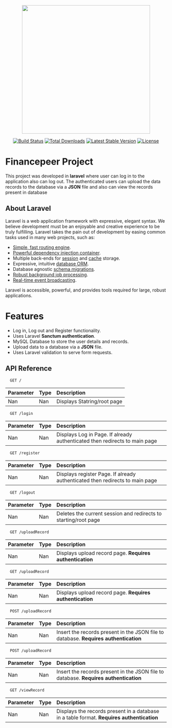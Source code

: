 <p align="center"><a href="https://laravel.com" target="_blank"><img src="https://raw.githubusercontent.com/laravel/art/master/logo-lockup/5%20SVG/2%20CMYK/1%20Full%20Color/laravel-logolockup-cmyk-red.svg" width="400"></a></p>

<p align="center">
<a href="https://travis-ci.org/laravel/framework"><img src="https://travis-ci.org/laravel/framework.svg" alt="Build Status"></a>
<a href="https://packagist.org/packages/laravel/framework"><img src="https://img.shields.io/packagist/dt/laravel/framework" alt="Total Downloads"></a>
<a href="https://packagist.org/packages/laravel/framework"><img src="https://img.shields.io/packagist/v/laravel/framework" alt="Latest Stable Version"></a>
<a href="https://packagist.org/packages/laravel/framework"><img src="https://img.shields.io/packagist/l/laravel/framework" alt="License"></a>
</p>

# Financepeer Project

This project was developed in **laravel** where user can log in to the application also can log out. The authenticated users can upload the data records to the database via a **JSON** file and also can view the records present in database


## About Laravel

Laravel is a web application framework with expressive, elegant syntax. We believe development must be an enjoyable and creative experience to be truly fulfilling. Laravel takes the pain out of development by easing common tasks used in many web projects, such as:

- [Simple, fast routing engine](https://laravel.com/docs/routing).
- [Powerful dependency injection container](https://laravel.com/docs/container).
- Multiple back-ends for [session](https://laravel.com/docs/session) and [cache](https://laravel.com/docs/cache) storage.
- Expressive, intuitive [database ORM](https://laravel.com/docs/eloquent).
- Database agnostic [schema migrations](https://laravel.com/docs/migrations).
- [Robust background job processing](https://laravel.com/docs/queues).
- [Real-time event broadcasting](https://laravel.com/docs/broadcasting).

Laravel is accessible, powerful, and provides tools required for large, robust applications.

# Features

- Log in, Log out and Register functionality.
- Uses Laravel **Sanctum authentication**.
- MySQL Database to store the user details and records.
- Upload data to a database via a **JSON** file.
- Uses Laravel validation to serve form requests.

## API Reference


```http
  GET /
```

| Parameter | Type     | Description                |
| :-------- | :------- | :------------------------- |
| Nan | Nan | Displays Statring/root page |



```http
  GET /login
```

| Parameter | Type     | Description                       |
| :-------- | :------- | :-------------------------------- |
| Nan      | Nan | Displays Log in Page. If already authenticated then redirects to main page |




```http
  GET /register
```

| Parameter | Type     | Description                       |
| :-------- | :------- | :-------------------------------- |
| Nan      | Nan | Displays register Page. If already authenticated then redirects to main page |



```http
  GET /logout
```

| Parameter | Type     | Description                       |
| :-------- | :------- | :-------------------------------- |
| Nan      | Nan |Deletes the current session and redirects to starting/root page|

```http
  GET /uploadRecord
```

| Parameter | Type     | Description                       |
| :-------- | :------- | :-------------------------------- |
| Nan      | Nan |Displays upload record page. **Requires authentication**|


```http
  GET /uploadRecord
```

| Parameter | Type     | Description                       |
| :-------- | :------- | :-------------------------------- |
| Nan      | Nan |Displays upload record page. **Requires authentication**|


```http
  POST /uploadRecord
```

| Parameter | Type     | Description                       |
| :-------- | :------- | :-------------------------------- |
| Nan      | Nan |Insert the records present in the JSON file to database. **Requires authentication**|


```http
  POST /uploadRecord
```

| Parameter | Type     | Description                       |
| :-------- | :------- | :-------------------------------- |
| Nan      | Nan |Insert the records present in the JSON file to database. **Requires authentication**|


```http
  GET /viewRecord
```

| Parameter | Type     | Description                       |
| :-------- | :------- | :-------------------------------- |
| Nan      | Nan |Displays the records present in a database in a table format. **Requires authentication**|



